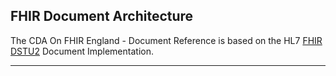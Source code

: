 ## FHIR Document Architecture ##


The CDA On FHIR England - Document Reference is based on the HL7 [FHIR DSTU2] Document Implementation. 

-------------------------
[FHIR DSTU2]: http://hl7.org/fhir/documents.html



